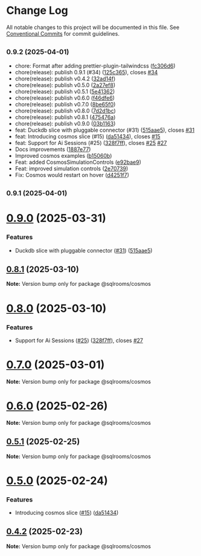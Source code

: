 # Change Log

All notable changes to this project will be documented in this file.
See [Conventional Commits](https://conventionalcommits.org) for commit guidelines.

## <small>0.9.2 (2025-04-01)</small>

* chore: Format after adding prettier-plugin-tailwindcss ([fc306d6](https://github.com/sqlrooms/sqlrooms/commit/fc306d6))
* chore(release): publish 0.9.1 (#34) ([125c365](https://github.com/sqlrooms/sqlrooms/commit/125c365)), closes [#34](https://github.com/sqlrooms/sqlrooms/issues/34)
* chore(release): publish v0.4.2 ([32ad14f](https://github.com/sqlrooms/sqlrooms/commit/32ad14f))
* chore(release): publish v0.5.0 ([2a27ef8](https://github.com/sqlrooms/sqlrooms/commit/2a27ef8))
* chore(release): publish v0.5.1 ([5e41362](https://github.com/sqlrooms/sqlrooms/commit/5e41362))
* chore(release): publish v0.6.0 ([f46dfe6](https://github.com/sqlrooms/sqlrooms/commit/f46dfe6))
* chore(release): publish v0.7.0 ([8be65f0](https://github.com/sqlrooms/sqlrooms/commit/8be65f0))
* chore(release): publish v0.8.0 ([7d2d1bc](https://github.com/sqlrooms/sqlrooms/commit/7d2d1bc))
* chore(release): publish v0.8.1 ([475476a](https://github.com/sqlrooms/sqlrooms/commit/475476a))
* chore(release): publish v0.9.0 ([03b1163](https://github.com/sqlrooms/sqlrooms/commit/03b1163))
* feat: Duckdb slice with pluggable connector (#31) ([515aae5](https://github.com/sqlrooms/sqlrooms/commit/515aae5)), closes [#31](https://github.com/sqlrooms/sqlrooms/issues/31)
* feat: Introducing cosmos slice (#15) ([da51434](https://github.com/sqlrooms/sqlrooms/commit/da51434)), closes [#15](https://github.com/sqlrooms/sqlrooms/issues/15)
* feat: Support for Ai Sessions (#25) ([328f7ff](https://github.com/sqlrooms/sqlrooms/commit/328f7ff)), closes [#25](https://github.com/sqlrooms/sqlrooms/issues/25) [#27](https://github.com/sqlrooms/sqlrooms/issues/27)
* Docs improvements ([1887e77](https://github.com/sqlrooms/sqlrooms/commit/1887e77))
* Improved cosmos examples ([b15060b](https://github.com/sqlrooms/sqlrooms/commit/b15060b))
* Feat: added CosmosSimulationControls ([e92bae9](https://github.com/sqlrooms/sqlrooms/commit/e92bae9))
* Feat: improved simulation controls ([2e70739](https://github.com/sqlrooms/sqlrooms/commit/2e70739))
* Fix: Cosmos would restart on hover ([d4251f7](https://github.com/sqlrooms/sqlrooms/commit/d4251f7))

## <small>0.9.1 (2025-04-01)</small>

# [0.9.0](https://github.com/sqlrooms/sqlrooms/compare/v0.8.1...v0.9.0) (2025-03-31)

### Features

- Duckdb slice with pluggable connector ([#31](https://github.com/sqlrooms/sqlrooms/issues/31)) ([515aae5](https://github.com/sqlrooms/sqlrooms/commit/515aae58ffdffe8bfa1889acd62a9acdcd68cb3d))

## [0.8.1](https://github.com/sqlrooms/sqlrooms/compare/v0.8.0...v0.8.1) (2025-03-10)

**Note:** Version bump only for package @sqlrooms/cosmos

# [0.8.0](https://github.com/sqlrooms/sqlrooms/compare/v0.7.0...v0.8.0) (2025-03-10)

### Features

- Support for Ai Sessions ([#25](https://github.com/sqlrooms/sqlrooms/issues/25)) ([328f7ff](https://github.com/sqlrooms/sqlrooms/commit/328f7ff0a1e77f2f4f1e6b08320097edc7c06c21)), closes [#27](https://github.com/sqlrooms/sqlrooms/issues/27)

# [0.7.0](https://github.com/sqlrooms/sqlrooms/compare/v0.6.0...v0.7.0) (2025-03-01)

**Note:** Version bump only for package @sqlrooms/cosmos

# [0.6.0](https://github.com/sqlrooms/sqlrooms/compare/v0.5.1...v0.6.0) (2025-02-26)

**Note:** Version bump only for package @sqlrooms/cosmos

## [0.5.1](https://github.com/sqlrooms/sqlrooms/compare/v0.5.0...v0.5.1) (2025-02-25)

**Note:** Version bump only for package @sqlrooms/cosmos

# [0.5.0](https://github.com/sqlrooms/sqlrooms/compare/v0.4.2...v0.5.0) (2025-02-24)

### Features

- Introducing cosmos slice ([#15](https://github.com/sqlrooms/sqlrooms/issues/15)) ([da51434](https://github.com/sqlrooms/sqlrooms/commit/da5143440ae7984fde1bc9e07e6e63e011c71091))

## [0.4.2](https://github.com/sqlrooms/sqlrooms/compare/v0.4.0...v0.4.2) (2025-02-23)

**Note:** Version bump only for package @sqlrooms/cosmos
